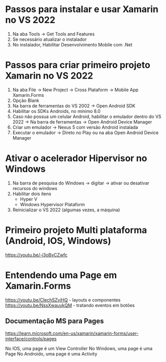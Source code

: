 # Passos para instalar e usar Xamarin no VS 2022

1) Na aba Tools -> Get Tools and Features
2) Se necessário atualizar o instalador
3) No instalador, Habilitar Desenvolvimento Mobile com .Net

# Passos para criar primeiro projeto Xamarin no VS 2022
1) Na aba File -> New Project -> Cross Plataform -> Mobile App Xamarin.Forms
2) Opção Blank
3) Na barra de ferramentas do VS 2002 -> Open Android SDK
4) Habilitar os SDKs Androids, no mínimo 8.0
5) Caso não possua um celular Android, habilitar o emulador dentro do VS 2022 -> Na barra de ferramentas -> Open Android Device Manager
6) Criar um emulador -> Nexus 5 com versão Android instalada
7) Executar o emulador -> Direto no Play ou na aba Open Android Device Manager


# Ativar o acelerador Hipervisor no Windows
1) Na barra de pesquisa do Windows -> digitar -> ativar ou desativar recursos do windows
2) Habilitar dois itens
    - Hyper V
    - Windows Hypervisor Plataform
3) Reinicializar o VS 2022 (algumas vezes, a máquina)

# Primeiro projeto Multi plataforma (Android, IOS, Windows)

https://youtu.be/-j3oBvCZwfc

# Entendendo uma Page em Xamarin.Forms

https://youtu.be/ClechSZyiHQ - layouts e componentes
https://youtu.be/NssXwauykQM - tratando eventos em botões

## Documentação MS para Pages
https://learn.microsoft.com/en-us/xamarin/xamarin-forms/user-interface/controls/pages

No IOS, uma page é um View Controller
No Windows, uma page é uma Page
No Androido, uma page é uma Activity